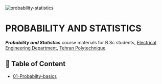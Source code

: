 ![probability-statistics](https://socialify.git.ci/hamedzeinalzadeh/probability-statistics/image?descriptionEditable=&font=KoHo&forks=1&logo=https%3A%2F%2Fb.kisscc0.com%2F20180705%2Fbhw%2Fkisscc0-mathematical-statistics-chart-probability-and-stat-graphics-rounded-5b3e6a4688e664.3627713815308170945608.png&name=1&owner=1&pattern=Circuit%20Board&stargazers=1&theme=Light)

# PROBABILITY AND STATISTICS
***Probability and Statistics*** course materials for B.Sc students, [Electrical Engineering Department](https://ee.aut.ac.ir/en), [Tehran Polytechnique](https://aut.ac.ir/). 


## :bookmark_tabs: Table of Content
- [01-Probabilty-basics](01-Probabilty-basics)
